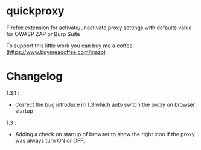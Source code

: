 # quickproxy
Firefox extension for activate/unactivate proxy settings with defaults value for OWASP ZAP or Burp Suite

To support this little work you can buy me a coffee (https://www.buymeacoffee.com/inazo)

# Changelog

1.3.1 : 

* Correct the bug introduce in 1.3 which auto switch the proxy on browser startup

1.3 : 

* Adding a check on startup of browser to show the right icon if the proxy was always turn ON or OFF.